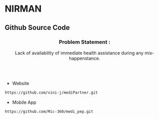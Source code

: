 # NIRMAN

## Github Source Code

<h3 align="center">Problem Statement : </h3>

<p align="center">Lack of availability of immediate health assistance during any mis-happenstance.</p>

<br/>
<br/>

- Website

```html
https://github.com/vini-j/mediPartner.git
```

- Mobile App

```html
https://github.com/Mic-360/medi_pep.git
```